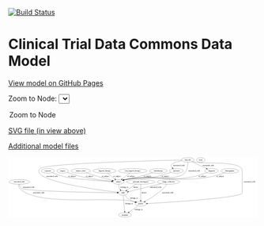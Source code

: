 <link rel='stylesheet' href="assets/style.css">
<link rel='stylesheet' href="https://unpkg.com/leaflet@1.5.1/dist/leaflet.css" integrity="sha512-xwE/Az9zrjBIphAcBb3F6JVqxf46+CDLwfLMHloNu6KEQCAWi6HcDUbeOfBIptF7tcCzusKFjFw2yuvEpDL9wQ==" crossorigin="">
<script type="text/javascript" src="https://code.jquery.com/jquery-3.2.1.min.js"></script>
<script type="text/javascript"  src="https://unpkg.com/leaflet@1.5.1/dist/leaflet.js"></script>
<script type="text/javascript" src="assets/actions.js"></script>

[![Build Status](https://travis-ci.org/CBIIT/ctdc-model.svg?branch=master)](https://travis-ci.org/CBIIT/ctdc-model)

# Clinical Trial Data Commons Data Model

[View model on GitHub Pages](https://cbiit.github.io/ctdc-model/)




Zoom to Node: <select id="node_select">
  <option value="">Zoom to Node</option>
</select>
<div id="model"></div>

<p>
<a href="./model-desc/ctdc-model.svg">SVG file (in view above)</a>
<p>
<a href="./model-desc">Additional model files</a>
<div id='graph' style='display:off;'>
<svg width="1974pt" height="479pt"
 viewBox="0.00 0.00 1973.54 479.00" xmlns="http://www.w3.org/2000/svg" xmlns:xlink="http://www.w3.org/1999/xlink">
<g id="graph0" class="graph" transform="scale(1 1) rotate(0) translate(4 475)">
<title>Perl</title>
<polygon fill="#ffffff" stroke="transparent" points="-4,4 -4,-475 1969.5427,-475 1969.5427,4 -4,4"/>
<!-- radiotherapy -->
<g id="node1" class="node">
<title>radiotherapy</title>
<ellipse fill="none" stroke="#000000" cx="1184.5427" cy="-366" rx="70.6878" ry="18"/>
<text text-anchor="middle" x="1184.5427" y="-362.3" font-family="Times,serif" font-size="14.00" fill="#000000">radiotherapy</text>
</g>
<!-- subject -->
<g id="node16" class="node">
<title>subject</title>
<ellipse fill="none" stroke="#000000" cx="869.5427" cy="-279" rx="44.6926" ry="18"/>
<text text-anchor="middle" x="869.5427" y="-275.3" font-family="Times,serif" font-size="14.00" fill="#000000">subject</text>
</g>
<!-- radiotherapy&#45;&gt;subject -->
<g id="edge9" class="edge">
<title>radiotherapy&#45;&gt;subject</title>
<path fill="none" stroke="#000000" d="M1139.8432,-351.9381C1104.6363,-341.1142 1054.2129,-326.1662 1009.5427,-315 971.6579,-305.53 961.2398,-307.1914 923.5427,-297 920.1486,-296.0824 916.655,-295.0722 913.155,-294.0129"/>
<polygon fill="#000000" stroke="#000000" points="913.9411,-290.5913 903.3518,-290.9334 911.8432,-297.2695 913.9411,-290.5913"/>
<text text-anchor="middle" x="1099.5427" y="-318.8" font-family="Times,serif" font-size="14.00" fill="#000000">of_subject</text>
</g>
<!-- study -->
<g id="node2" class="node">
<title>study</title>
<ellipse fill="none" stroke="#000000" cx="905.5427" cy="-192" rx="36.2938" ry="18"/>
<text text-anchor="middle" x="905.5427" y="-188.3" font-family="Times,serif" font-size="14.00" fill="#000000">study</text>
</g>
<!-- project -->
<g id="node5" class="node">
<title>project</title>
<ellipse fill="none" stroke="#000000" cx="1045.5427" cy="-105" rx="44.393" ry="18"/>
<text text-anchor="middle" x="1045.5427" y="-101.3" font-family="Times,serif" font-size="14.00" fill="#000000">project</text>
</g>
<!-- study&#45;&gt;project -->
<g id="edge11" class="edge">
<title>study&#45;&gt;project</title>
<path fill="none" stroke="#000000" d="M918.2645,-174.9913C927.1515,-164.0745 939.8421,-150.2596 953.5427,-141 967.2978,-131.7034 983.8042,-124.2903 999.0146,-118.6654"/>
<polygon fill="#000000" stroke="#000000" points="1000.5117,-121.8489 1008.781,-115.2254 998.1861,-115.2465 1000.5117,-121.8489"/>
<text text-anchor="middle" x="992.5427" y="-144.8" font-family="Times,serif" font-size="14.00" fill="#000000">belongs_to</text>
</g>
<!-- program -->
<g id="node9" class="node">
<title>program</title>
<ellipse fill="none" stroke="#000000" cx="921.5427" cy="-18" rx="50.8918" ry="18"/>
<text text-anchor="middle" x="921.5427" y="-14.3" font-family="Times,serif" font-size="14.00" fill="#000000">program</text>
</g>
<!-- study&#45;&gt;program -->
<g id="edge10" class="edge">
<title>study&#45;&gt;program</title>
<path fill="none" stroke="#000000" d="M907.0175,-173.7823C908.7333,-152.8354 911.696,-117.4214 914.5427,-87 915.7921,-73.6481 917.2793,-58.8538 918.5609,-46.3995"/>
<polygon fill="#000000" stroke="#000000" points="922.0733,-46.4597 919.6231,-36.1521 915.1106,-45.7379 922.0733,-46.4597"/>
<text text-anchor="middle" x="953.5427" y="-101.3" font-family="Times,serif" font-size="14.00" fill="#000000">belongs_to</text>
</g>
<!-- demographic -->
<g id="node3" class="node">
<title>demographic</title>
<ellipse fill="none" stroke="#000000" cx="1751.5427" cy="-366" rx="71.4873" ry="18"/>
<text text-anchor="middle" x="1751.5427" y="-362.3" font-family="Times,serif" font-size="14.00" fill="#000000">demographic</text>
</g>
<!-- demographic&#45;&gt;subject -->
<g id="edge7" class="edge">
<title>demographic&#45;&gt;subject</title>
<path fill="none" stroke="#000000" d="M1711.0729,-351.1607C1675.6174,-338.9321 1622.4173,-322.4359 1574.5427,-315 1288.5282,-270.5759 1208.5811,-347.3081 923.5427,-297 919.6576,-296.3143 915.671,-295.4047 911.7091,-294.3578"/>
<polygon fill="#000000" stroke="#000000" points="912.5633,-290.9612 901.9833,-291.5216 910.6036,-297.6813 912.5633,-290.9612"/>
<text text-anchor="middle" x="1675.5427" y="-318.8" font-family="Times,serif" font-size="14.00" fill="#000000">of_subject</text>
</g>
<!-- data_file -->
<g id="node4" class="node">
<title>data_file</title>
<ellipse fill="none" stroke="#000000" cx="1419.5427" cy="-453" rx="50.8918" ry="18"/>
<text text-anchor="middle" x="1419.5427" y="-449.3" font-family="Times,serif" font-size="14.00" fill="#000000">data_file</text>
</g>
<!-- data_file&#45;&gt;study -->
<g id="edge15" class="edge">
<title>data_file&#45;&gt;study</title>
<path fill="none" stroke="#000000" d="M1368.8232,-451.9331C1148.8402,-447.0637 286.563,-425.3851 247.5427,-384 158.6743,-289.7457 696.8936,-216.9392 859.843,-197.2728"/>
<polygon fill="#000000" stroke="#000000" points="860.5096,-200.7181 870.0229,-196.0546 859.6778,-193.7677 860.5096,-200.7181"/>
<text text-anchor="middle" x="342.0427" y="-318.8" font-family="Times,serif" font-size="14.00" fill="#000000">associated_with</text>
</g>
<!-- data_file&#45;&gt;project -->
<g id="edge16" class="edge">
<title>data_file&#45;&gt;project</title>
<path fill="none" stroke="#000000" d="M1456.7229,-440.7012C1464.2157,-438.5478 1472.0823,-436.5153 1479.5427,-435 1561.7228,-418.3081 1850.5427,-449.8582 1850.5427,-366 1850.5427,-366 1850.5427,-366 1850.5427,-192 1850.5427,-154.1223 1279.7562,-118.3471 1099.447,-107.9908"/>
<polygon fill="#000000" stroke="#000000" points="1099.578,-104.4927 1089.3946,-107.4166 1099.1787,-111.4813 1099.578,-104.4927"/>
<text text-anchor="middle" x="1908.0427" y="-275.3" font-family="Times,serif" font-size="14.00" fill="#000000">associated_with</text>
</g>
<!-- specimen -->
<g id="node8" class="node">
<title>specimen</title>
<ellipse fill="none" stroke="#000000" cx="1328.5427" cy="-366" rx="55.4913" ry="18"/>
<text text-anchor="middle" x="1328.5427" y="-362.3" font-family="Times,serif" font-size="14.00" fill="#000000">specimen</text>
</g>
<!-- data_file&#45;&gt;specimen -->
<g id="edge18" class="edge">
<title>data_file&#45;&gt;specimen</title>
<path fill="none" stroke="#000000" d="M1372.5454,-445.952C1339.942,-439.9905 1300.63,-430.2879 1290.5427,-417 1283.7098,-407.9992 1288.4136,-398.0441 1296.5218,-389.3362"/>
<polygon fill="#000000" stroke="#000000" points="1299.0563,-391.7576 1303.9549,-382.3632 1294.267,-386.6524 1299.0563,-391.7576"/>
<text text-anchor="middle" x="1348.0427" y="-405.8" font-family="Times,serif" font-size="14.00" fill="#000000">associated_with</text>
</g>
<!-- data_file&#45;&gt;subject -->
<g id="edge14" class="edge">
<title>data_file&#45;&gt;subject</title>
<path fill="none" stroke="#000000" d="M1420.0096,-434.8336C1419.591,-411.5993 1415.2939,-371.5581 1392.5427,-348 1326.6027,-279.7214 1117.5515,-333.5205 923.5427,-297 919.828,-296.3007 916.0179,-295.4086 912.2237,-294.3968"/>
<polygon fill="#000000" stroke="#000000" points="912.8748,-290.9406 902.2942,-291.4895 910.9078,-297.6586 912.8748,-290.9406"/>
<text text-anchor="middle" x="1469.0427" y="-362.3" font-family="Times,serif" font-size="14.00" fill="#000000">associated_with</text>
</g>
<!-- diagnosis -->
<g id="node17" class="node">
<title>diagnosis</title>
<ellipse fill="none" stroke="#000000" cx="1607.5427" cy="-366" rx="54.6905" ry="18"/>
<text text-anchor="middle" x="1607.5427" y="-362.3" font-family="Times,serif" font-size="14.00" fill="#000000">diagnosis</text>
</g>
<!-- data_file&#45;&gt;diagnosis -->
<g id="edge17" class="edge">
<title>data_file&#45;&gt;diagnosis</title>
<path fill="none" stroke="#000000" d="M1450.5871,-438.6337C1482.2363,-423.9875 1531.5075,-401.1865 1566.3925,-385.0429"/>
<polygon fill="#000000" stroke="#000000" points="1568.2184,-388.0546 1575.8238,-380.6784 1565.2785,-381.7019 1568.2184,-388.0546"/>
<text text-anchor="middle" x="1582.0427" y="-405.8" font-family="Times,serif" font-size="14.00" fill="#000000">associated_with</text>
</g>
<!-- project&#45;&gt;program -->
<g id="edge13" class="edge">
<title>project&#45;&gt;program</title>
<path fill="none" stroke="#000000" d="M1023.0872,-89.245C1003.4943,-75.4983 974.8586,-55.4072 952.9872,-40.0619"/>
<polygon fill="#000000" stroke="#000000" points="954.8682,-37.1061 944.6719,-34.2277 950.8478,-42.8364 954.8682,-37.1061"/>
<text text-anchor="middle" x="1029.5427" y="-57.8" font-family="Times,serif" font-size="14.00" fill="#000000">belongs_to</text>
</g>
<!-- principal_investigator -->
<g id="node6" class="node">
<title>principal_investigator</title>
<ellipse fill="none" stroke="#000000" cx="1045.5427" cy="-279" rx="113.18" ry="18"/>
<text text-anchor="middle" x="1045.5427" y="-275.3" font-family="Times,serif" font-size="14.00" fill="#000000">principal_investigator</text>
</g>
<!-- principal_investigator&#45;&gt;study -->
<g id="edge23" class="edge">
<title>principal_investigator&#45;&gt;study</title>
<path fill="none" stroke="#000000" d="M1012.8059,-261.6295C1002.3781,-255.8948 990.8709,-249.3534 980.5427,-243 965.2502,-233.5929 948.7016,-222.4481 935.0495,-212.9797"/>
<polygon fill="#000000" stroke="#000000" points="936.7411,-209.892 926.5388,-207.0349 932.7326,-215.6307 936.7411,-209.892"/>
<text text-anchor="middle" x="1006.0427" y="-231.8" font-family="Times,serif" font-size="14.00" fill="#000000">directs</text>
</g>
<!-- principal_investigator&#45;&gt;project -->
<g id="edge24" class="edge">
<title>principal_investigator&#45;&gt;project</title>
<path fill="none" stroke="#000000" d="M1045.5427,-260.7078C1045.5427,-230.3436 1045.5427,-169.3226 1045.5427,-133.3464"/>
<polygon fill="#000000" stroke="#000000" points="1049.0428,-133.0471 1045.5427,-123.0471 1042.0428,-133.0471 1049.0428,-133.0471"/>
<text text-anchor="middle" x="1071.0427" y="-188.3" font-family="Times,serif" font-size="14.00" fill="#000000">directs</text>
</g>
<!-- image_collection -->
<g id="node7" class="node">
<title>image_collection</title>
<ellipse fill="none" stroke="#000000" cx="1265.5427" cy="-279" rx="89.0842" ry="18"/>
<text text-anchor="middle" x="1265.5427" y="-275.3" font-family="Times,serif" font-size="14.00" fill="#000000">image_collection</text>
</g>
<!-- image_collection&#45;&gt;study -->
<g id="edge22" class="edge">
<title>image_collection&#45;&gt;study</title>
<path fill="none" stroke="#000000" d="M1208.1015,-265.1184C1135.7442,-247.632 1013.0679,-217.9853 948.3904,-202.3549"/>
<polygon fill="#000000" stroke="#000000" points="949.0671,-198.9177 938.5247,-199.9707 947.4227,-205.7218 949.0671,-198.9177"/>
<text text-anchor="middle" x="1164.0427" y="-231.8" font-family="Times,serif" font-size="14.00" fill="#000000">associated_with</text>
</g>
<!-- image_collection&#45;&gt;project -->
<g id="edge21" class="edge">
<title>image_collection&#45;&gt;project</title>
<path fill="none" stroke="#000000" d="M1253.4278,-260.8837C1246.0562,-250.595 1236.0562,-237.845 1225.5427,-228 1180.1437,-185.4877 1118.8616,-146.8724 1080.7931,-124.6676"/>
<polygon fill="#000000" stroke="#000000" points="1082.5151,-121.6204 1072.1051,-119.6501 1079.0143,-127.6822 1082.5151,-121.6204"/>
<text text-anchor="middle" x="1260.0427" y="-188.3" font-family="Times,serif" font-size="14.00" fill="#000000">associated_with</text>
</g>
<!-- specimen&#45;&gt;subject -->
<g id="edge2" class="edge">
<title>specimen&#45;&gt;subject</title>
<path fill="none" stroke="#000000" d="M1286.5661,-354.103C1279.2302,-352.0499 1271.6677,-349.9499 1264.5427,-348 1209.5361,-332.9461 1196.7361,-324.7287 1140.5427,-315 1045.1856,-298.4909 1018.3457,-316.4402 923.5427,-297 919.7309,-296.2184 915.8142,-295.2513 911.9151,-294.1745"/>
<polygon fill="#000000" stroke="#000000" points="912.9119,-290.8195 902.3287,-291.3143 910.9106,-297.5273 912.9119,-290.8195"/>
<text text-anchor="middle" x="1239.5427" y="-318.8" font-family="Times,serif" font-size="14.00" fill="#000000">of_subject</text>
</g>
<!-- associated_link -->
<g id="node10" class="node">
<title>associated_link</title>
<ellipse fill="none" stroke="#000000" cx="82.5427" cy="-279" rx="82.5854" ry="18"/>
<text text-anchor="middle" x="82.5427" y="-275.3" font-family="Times,serif" font-size="14.00" fill="#000000">associated_link</text>
</g>
<!-- associated_link&#45;&gt;study -->
<g id="edge20" class="edge">
<title>associated_link&#45;&gt;study</title>
<path fill="none" stroke="#000000" d="M83.57,-260.93C85.2489,-249.5651 89.4137,-235.6497 99.5427,-228 129.9602,-205.0277 691.5452,-195.092 858.875,-192.6335"/>
<polygon fill="#000000" stroke="#000000" points="859.1395,-196.1302 869.0878,-192.4856 859.0381,-189.1309 859.1395,-196.1302"/>
<text text-anchor="middle" x="157.0427" y="-231.8" font-family="Times,serif" font-size="14.00" fill="#000000">associated_with</text>
</g>
<!-- associated_link&#45;&gt;project -->
<g id="edge19" class="edge">
<title>associated_link&#45;&gt;project</title>
<path fill="none" stroke="#000000" d="M78.3108,-260.6827C76.9528,-249.8006 77.4991,-236.5071 85.5427,-228 225.5498,-79.925 798.2834,-170.1323 996.5427,-123 999.1795,-122.3731 1001.869,-121.6471 1004.5628,-120.8536"/>
<polygon fill="#000000" stroke="#000000" points="1005.8002,-124.1323 1014.2505,-117.7415 1003.6592,-117.4678 1005.8002,-124.1323"/>
<text text-anchor="middle" x="237.0427" y="-188.3" font-family="Times,serif" font-size="14.00" fill="#000000">associated_with</text>
</g>
<!-- exposure -->
<g id="node11" class="node">
<title>exposure</title>
<ellipse fill="none" stroke="#000000" cx="309.5427" cy="-366" rx="53.0913" ry="18"/>
<text text-anchor="middle" x="309.5427" y="-362.3" font-family="Times,serif" font-size="14.00" fill="#000000">exposure</text>
</g>
<!-- exposure&#45;&gt;subject -->
<g id="edge8" class="edge">
<title>exposure&#45;&gt;subject</title>
<path fill="none" stroke="#000000" d="M343.7786,-352.1177C374.58,-340.2456 421.3462,-323.7348 463.5427,-315 529.1637,-301.4163 719.9177,-288.2269 814.7281,-282.2837"/>
<polygon fill="#000000" stroke="#000000" points="815.2112,-285.7605 824.9746,-281.6463 814.7765,-278.774 815.2112,-285.7605"/>
<text text-anchor="middle" x="500.5427" y="-318.8" font-family="Times,serif" font-size="14.00" fill="#000000">of_subject</text>
</g>
<!-- surgery -->
<g id="node12" class="node">
<title>surgery</title>
<ellipse fill="none" stroke="#000000" cx="427.5427" cy="-366" rx="46.5926" ry="18"/>
<text text-anchor="middle" x="427.5427" y="-362.3" font-family="Times,serif" font-size="14.00" fill="#000000">surgery</text>
</g>
<!-- surgery&#45;&gt;subject -->
<g id="edge5" class="edge">
<title>surgery&#45;&gt;subject</title>
<path fill="none" stroke="#000000" d="M462.9709,-354.1415C469.4647,-352.0431 476.195,-349.9177 482.5427,-348 535.0821,-332.1268 547.774,-326.0126 601.5427,-315 674.9934,-299.9562 761.1033,-289.6716 815.4907,-284.0632"/>
<polygon fill="#000000" stroke="#000000" points="816.0038,-287.5292 825.5992,-283.037 815.2968,-280.565 816.0038,-287.5292"/>
<text text-anchor="middle" x="638.5427" y="-318.8" font-family="Times,serif" font-size="14.00" fill="#000000">of_subject</text>
</g>
<!-- subject_status -->
<g id="node13" class="node">
<title>subject_status</title>
<ellipse fill="none" stroke="#000000" cx="570.5427" cy="-366" rx="78.7863" ry="18"/>
<text text-anchor="middle" x="570.5427" y="-362.3" font-family="Times,serif" font-size="14.00" fill="#000000">subject_status</text>
</g>
<!-- subject_status&#45;&gt;subject -->
<g id="edge6" class="edge">
<title>subject_status&#45;&gt;subject</title>
<path fill="none" stroke="#000000" d="M614.5849,-350.971C646.154,-340.3979 689.7727,-326.1948 728.5427,-315 758.9979,-306.2061 793.4704,-297.3845 820.7064,-290.6748"/>
<polygon fill="#000000" stroke="#000000" points="821.8866,-293.9893 830.7671,-288.2111 820.2215,-287.1902 821.8866,-293.9893"/>
<text text-anchor="middle" x="765.5427" y="-318.8" font-family="Times,serif" font-size="14.00" fill="#000000">of_subject</text>
</g>
<!-- node -->
<g id="node14" class="node">
<title>node</title>
<ellipse fill="none" stroke="#000000" cx="1521.5427" cy="-453" rx="33.2948" ry="18"/>
<text text-anchor="middle" x="1521.5427" y="-449.3" font-family="Times,serif" font-size="14.00" fill="#000000">node</text>
</g>
<!-- targeted_therapy -->
<g id="node15" class="node">
<title>targeted_therapy</title>
<ellipse fill="none" stroke="#000000" cx="758.5427" cy="-366" rx="91.784" ry="18"/>
<text text-anchor="middle" x="758.5427" y="-362.3" font-family="Times,serif" font-size="14.00" fill="#000000">targeted_therapy</text>
</g>
<!-- targeted_therapy&#45;&gt;subject -->
<g id="edge4" class="edge">
<title>targeted_therapy&#45;&gt;subject</title>
<path fill="none" stroke="#000000" d="M781.0052,-348.3943C798.3325,-334.8134 822.4148,-315.9381 841.0895,-301.3012"/>
<polygon fill="#000000" stroke="#000000" points="843.2739,-304.036 848.9854,-295.1125 838.9557,-298.5266 843.2739,-304.036"/>
<text text-anchor="middle" x="857.5427" y="-318.8" font-family="Times,serif" font-size="14.00" fill="#000000">of_subject</text>
</g>
<!-- subject&#45;&gt;study -->
<g id="edge12" class="edge">
<title>subject&#45;&gt;study</title>
<path fill="none" stroke="#000000" d="M870.1675,-260.9204C871.0507,-250.8809 873.0587,-238.3643 877.5427,-228 879.2404,-224.0758 881.4677,-220.2054 883.9257,-216.5406"/>
<polygon fill="#000000" stroke="#000000" points="886.7923,-218.5509 889.939,-208.4341 881.1702,-214.3805 886.7923,-218.5509"/>
<text text-anchor="middle" x="916.5427" y="-231.8" font-family="Times,serif" font-size="14.00" fill="#000000">belongs_to</text>
</g>
<!-- diagnosis&#45;&gt;subject -->
<g id="edge3" class="edge">
<title>diagnosis&#45;&gt;subject</title>
<path fill="none" stroke="#000000" d="M1571.16,-352.4373C1536.3758,-340.1686 1482.1768,-322.8585 1433.5427,-315 1209.639,-278.8209 1146.7462,-337.2739 923.5427,-297 919.6602,-296.2995 915.6755,-295.3797 911.7147,-294.3261"/>
<polygon fill="#000000" stroke="#000000" points="912.5713,-290.93 901.9907,-291.48 910.605,-297.6482 912.5713,-290.93"/>
<text text-anchor="middle" x="1533.5427" y="-318.8" font-family="Times,serif" font-size="14.00" fill="#000000">of_subject</text>
</g>
<!-- non_targeted_therapy -->
<g id="node18" class="node">
<title>non_targeted_therapy</title>
<ellipse fill="none" stroke="#000000" cx="981.5427" cy="-366" rx="113.9803" ry="18"/>
<text text-anchor="middle" x="981.5427" y="-362.3" font-family="Times,serif" font-size="14.00" fill="#000000">non_targeted_therapy</text>
</g>
<!-- non_targeted_therapy&#45;&gt;subject -->
<g id="edge1" class="edge">
<title>non_targeted_therapy&#45;&gt;subject</title>
<path fill="none" stroke="#000000" d="M958.6075,-348.1843C941.1025,-334.5867 916.8819,-315.7725 898.1169,-301.1961"/>
<polygon fill="#000000" stroke="#000000" points="900.2285,-298.4044 890.1841,-295.034 895.9343,-303.9326 900.2285,-298.4044"/>
<text text-anchor="middle" x="968.5427" y="-318.8" font-family="Times,serif" font-size="14.00" fill="#000000">of_subject</text>
</g>
</g>
</svg>
</div>
